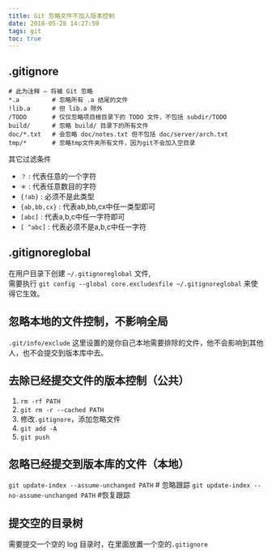 ```yaml
---
title: Git 忽略文件不加入版本控制
date: 2018-05-28 14:27:59
tags: git
toc: true
---
```


## .gitignore

```
# 此为注释 – 将被 Git 忽略
*.a         # 忽略所有 .a 结尾的文件
!lib.a      # 但 lib.a 除外
/TODO       # 仅仅忽略项目根目录下的 TODO 文件，不包括 subdir/TODO
build/      # 忽略 build/ 目录下的所有文件
doc/*.txt   # 会忽略 doc/notes.txt 但不包括 doc/server/arch.txt
tmp/*       # 忽略tmp文件夹所有文件，因为git不会加入空目录
```

其它过滤条件

* `？` : 代表任意的一个字符
* `＊` : 代表任意数目的字符
* `{!ab}` : 必须不是此类型
* `{ab,bb,cx}` : 代表ab,bb,cx中任一类型即可
* `[abc]` : 代表a,b,c中任一字符即可
* `[ ^abc]` : 代表必须不是a,b,c中任一字符

## .gitignoreglobal

在用户目录下创建 `~/.gitignoreglobal` 文件,  
需要执行 `git config --global core.excludesfile ~/.gitignoreglobal` 来使得它生效。

## 忽略本地的文件控制，不影响全局

`.git/info/exclude` 这里设置的是你自己本地需要排除的文件，他不会影响到其他人，也不会提交到版本库中去。

## 去除已经提交文件的版本控制（公共）

1. `rm -rf PATH`
2. `git rm -r --cached PATH`
3. 修改`.gitignore`，添加忽略文件
4. `git add -A`
5. `git push`

## 忽略已经提交到版本库的文件（本地）

`git update-index --assume-unchanged PATH`      # 忽略跟踪
`git update-index --no-assume-unchanged PATH`   #恢复跟踪

## 提交空的目录树

需要提交一个空的 log 目录时，在里面放置一个空的`.gitignore`